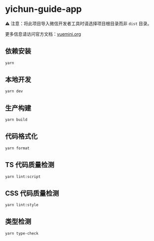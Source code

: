 # yichun-guide-app

⚠️ 注意：将此项目导入微信开发者工具时请选择项目根目录而非 `dist` 目录。

更多信息请访问官方文档：[vuemini.org](https://vuemini.org)

## 依赖安装

```sh
yarn
```

## 本地开发

```sh
yarn dev
```

## 生产构建

```sh
yarn build
```

## 代码格式化

```sh
yarn format
```

## TS 代码质量检测

```sh
yarn lint:script
```

## CSS 代码质量检测

```sh
yarn lint:style
```

## 类型检测

```sh
yarn type-check
```
